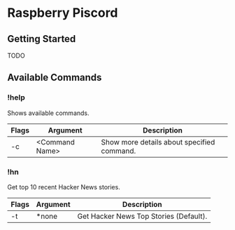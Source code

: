 # Raspberry Piscord


## Getting Started

TODO

## Available Commands

### !help

Shows available commands.

| Flags | Argument         | Description                                | 
| ----- | --------         | ------------------------------------------ |
| -c    | \<Command Name\> | Show more details about specified command. |

### !hn

Get top 10 recent Hacker News stories.

| Flags | Argument | Description                                | 
| ----- | -------- | ------------------------------------------ |
| -t    |   *none  | Get Hacker News Top Stories (Default).     |
